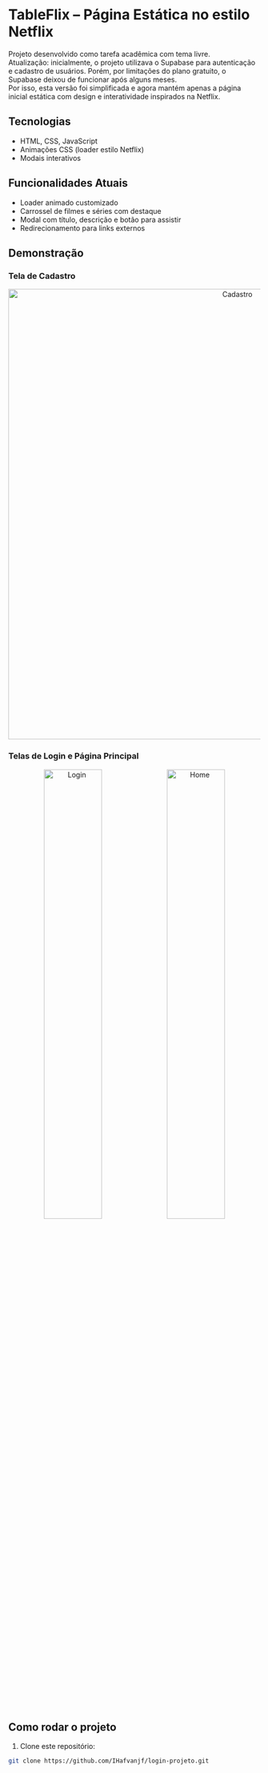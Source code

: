 # TableFlix – Página Estática no estilo Netflix  

Projeto desenvolvido como tarefa acadêmica com tema livre.  
Atualização: inicialmente, o projeto utilizava o Supabase para autenticação e cadastro de usuários. Porém, por limitações do plano gratuito, o Supabase deixou de funcionar após alguns meses.  
Por isso, esta versão foi simplificada e agora mantém apenas a página inicial estática com design e interatividade inspirados na Netflix.

## Tecnologias  
- HTML, CSS, JavaScript  
- Animações CSS (loader estilo Netflix)  
- Modais interativos  

## Funcionalidades Atuais  
- Loader animado customizado  
- Carrossel de filmes e séries com destaque  
- Modal com título, descrição e botão para assistir  
- Redirecionamento para links externos  

## Demonstração  

### Tela de Cadastro  
<p align="center">
  <img src="https://github.com/user-attachments/assets/5be42a38-8aed-4199-9c62-8c5761121413" alt="Cadastro" width="900">
</p>  

### Telas de Login e Página Principal  
<p align="center">
  <img src="https://github.com/user-attachments/assets/d319aceb-4af4-4a93-a749-3e46bb405ce3" alt="Login" width="48%">
  <img src="https://github.com/user-attachments/assets/faec58bf-3e6f-427d-b5d4-4ff06ac05c54" alt="Home" width="48%">
</p>

## Como rodar o projeto  

1. Clone este repositório:  
```bash
git clone https://github.com/IHafvanjf/login-projeto.git
